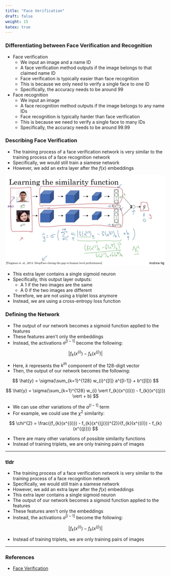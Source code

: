 ```yaml
---
title: "Face Verification"
draft: false
weight: 15
katex: true
---
```


### Differentiating between Face Verification and Recognition
- Face verification
	- We input an image and a name ID
	- A face verification method outputs if the image belongs to that claimed name ID
	- Face verification is typically easier than face recognition
	- This is because we only need to verify a single face to one ID
	- Specifically, the accuracy needs to be around $99%$
- Face recognition
	- We input an image
	- A face recognition method outputs if the image belongs to any name IDs
	- Face recognition is typically harder than face verification
	- This is because we need to verify a single face to many IDs
	- Specifically, the accuracy needs to be around $99.99%$

### Describing Face Verification
- The training process of a face verification network is very similar to the training process of a face recognition network
- Specifically, we would still train a siamese network
- However, we add an extra layer after the $f(x)$ embeddings

![siamesesigmoid](../../../img/siamese_sigmoid.jpg)

- This extra layer contains a single sigmoid neuron
- Specifically, this output layer outputs:
	- A $1$ if the two images are the same
	- A $0$ if the two images are different
- Therefore, we are not using a triplet loss anymore
- Instead, we are using a cross-entropy loss function

### Defining the Network
- The output of our network becomes a sigmoid function applied to the features
- These features aren't only the embeddings
- Instead, the activations $a^{[l-1]}$ become the following:

$$
\vert f_{k}(x^{(i)}) - f_{k}(x^{(j)}) \vert
$$

- Here, $k$ represents the $k^{th}$ component of the $128$-digit vector
- Then, the output of our network becomes the following:

$$
\hat{y} = \sigma(\sum_{k=1}^{128} w_{i}^{[l]} a^{[l-1]} + b^{[l]})
$$

$$
\hat{y} = \sigma(\sum_{k=1}^{128} w_{i} \vert f_{k}(x^{(i)}) - f_{k}(x^{(j)}) \vert + b)
$$

- We can use other variations of the $a^{[l-1]}$ term
- For example, we could use the $\chi^{2}$ similarity:

$$
\chi^{2} = \frac{(f_{k}(x^{(i)}) - f_{k}(x^{(j)}))^{2}}{f_{k}(x^{(i)}) - f_{k}(x^{(j)})}
$$

- There are many other variations of possible similarity functions
- Instead of training triplets, we are only training pairs of images

---

### tldr
- The training process of a face verification network is very similar to the training process of a face recognition network
- Specifically, we would still train a siamese network
- However, we add an extra layer after the $f(x)$ embeddings
- This extra layer contains a single sigmoid neuron
- The output of our network becomes a sigmoid function applied to the features
- These features aren't only the embeddings
- Instead, the activations $a^{[l-1]}$ become the following:

$$
\vert f_{k}(x^{(i)}) - f_{k}(x^{(j)}) \vert
$$

- Instead of training triplets, we are only training pairs of images

---

### References
- [Face Verification](https://www.youtube.com/watch?v=0NSLgoEtdnw&list=PLkDaE6sCZn6Gl29AoE31iwdVwSG-KnDzF&index=36)
